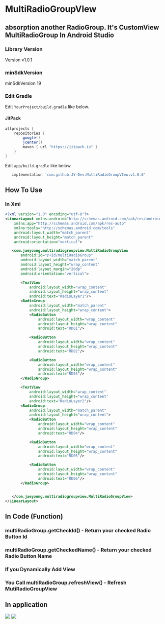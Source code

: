 # MultiRadioGroupVIew
## absorption another RadioGroup. It's CustomView MultiRadioGroup In Android Studio

### Library Version

Version v1.0.1

### minSdkVersion

minSdkVersion 19

### Edit Gradle

Edit `YourProject/build.gradle` like below.

#### JitPack
```gradle
allprojects {
    repositories {
        google()
        jcenter()
        maven { url "https://jitpack.io" }
    }
}
```

Edit `app/build.gradle` like below.

```gradle
   implementation 'com.github.JY-Dev:MultiRadioGroupVIew:v1.0.0'
```

## How To Use

### In Xml
```xml
<?xml version="1.0" encoding="utf-8"?>
<LinearLayout xmlns:android="http://schemas.android.com/apk/res/android"
    xmlns:app="http://schemas.android.com/apk/res-auto"
    xmlns:tools="http://schemas.android.com/tools"
    android:layout_width="match_parent"
    android:layout_height="match_parent"
    android:orientation="vertical">

   <com.jaeyoung.multiradiogroupview.MultiRadioGroupView
       android:id="@+id/multiRadioGroup"
       android:layout_width="match_parent"
       android:layout_height="wrap_content"
       android:layout_margin="20dp"
       android:orientation="vertical">

       <TextView
           android:layout_width="wrap_content"
           android:layout_height="wrap_content"
           android:text="RadioLayer1"/>
       <RadioGroup
           android:layout_width="match_parent"
           android:layout_height="wrap_content">
           <RadioButton
               android:layout_width="wrap_content"
               android:layout_height="wrap_content"
               android:text="RD01"/>

           <RadioButton
               android:layout_width="wrap_content"
               android:layout_height="wrap_content"
               android:text="RD02"/>

           <RadioButton
               android:layout_width="wrap_content"
               android:layout_height="wrap_content"
               android:text="RD03"/>
       </RadioGroup>

       <TextView
           android:layout_width="wrap_content"
           android:layout_height="wrap_content"
           android:text="RadioLayer2"/>
       <RadioGroup
           android:layout_width="match_parent"
           android:layout_height="wrap_content">
           <RadioButton
               android:layout_width="wrap_content"
               android:layout_height="wrap_content"
               android:text="RD04"/>

           <RadioButton
               android:layout_width="wrap_content"
               android:layout_height="wrap_content"
               android:text="RD05"/>

           <RadioButton
               android:layout_width="wrap_content"
               android:layout_height="wrap_content"
               android:text="RD06"/>
       </RadioGroup>


   </com.jaeyoung.multiradiogroupview.MultiRadioGroupView>
</LinearLayout>
```

## In Code (Function)
### multiRadioGroup.getCheckId() - Return your checked Radio Button Id
### multiRadioGroup.getCheckedName() - Return your checked Radio Button Name

### If you Dynamically Add View
### You Call multiRadioGroup.refreshView() - Refresh MutiRadioGroupView



## In application
![](https://github.com/JY-Dev/CalendarView/blob/master/sampleImg1.jpg)
![](https://github.com/JY-Dev/CalendarView/blob/master/sampleImg2.jpg)
